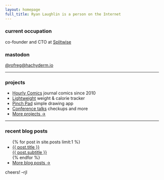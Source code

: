 ```yaml
---
layout: homepage
full_title: Ryan Laughlin is a person on the Internet
---
```


<h3>current occupation</h3>
co-founder and CTO at <a href="https://www.splitwise.com">Splitwise</a>

<h3>mastodon</h3>
<a rel="me" href="https://hachyderm.io/@rofreg">@rofreg@hachyderm.io</a>

<hr>

<h3>projects</h3>
<ul>
  <li>
    <a href="https://www.pinchpad.com" target="_blank">Hourly Comics</a>
    <span>journal comics since 2010</span>
  </li>
  <li>
    <a href="https://itunes.apple.com/us/app/lightweight-simple-weight/id690015714?mt=8" target="_blank">Lightweight</a>
    <span>weight &amp; calorie tracker</span>
  </li>
  <li>
    <a href="https://itunes.apple.com/us/app/pinch-pad-post-sketches-to/id999197469?mt=8" target="_blank">Pinch Pad</a>
    <span>simple drawing app</span>
  </li>
  <li>
    <a href="/talks">Conference talks</a>
    <span>checkups and more</span>
  </li>
  <li class="more">
    <a href="/projects">More projects →</a>
  </li>
</ul>

<hr>

<h3>recent blog posts</h3>
<ul>
  {% for post in site.posts limit:1 %}
    <li>
      <a href="{{ post.url }}">
        {{ post.title }}
        <div class="subtitle">{{ post.subtitle }}</div>
      </a>
    </li>
  {% endfor %}
  <li class="more">
    <a href="/blog">More blog posts →</a>
  </li>
</ul>

<div id="peace">
  cheers! &ndash;rjl
</div>